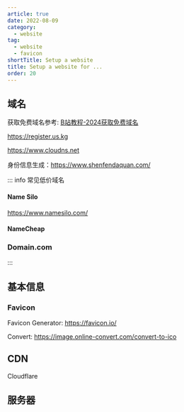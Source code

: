 ```yaml
---
article: true
date: 2022-08-09
category:
  - website
tag:
  - website
  - favicon
shortTitle: Setup a website
title: Setup a website for ...
order: 20
---
```




## 域名


获取免费域名参考: [B站教程-2024获取免费域名](https://www.bilibili.com/video/BV1by411B7Ko/?vd_source=34e9d5f274946b22d528c6b651cb13b1)

https://register.us.kg

https://www.cloudns.net

身份信息生成：https://www.shenfendaquan.com/


::: info 常见低价域名
#### Name Silo

https://www.namesilo.com/


#### NameCheap


### Domain.com

:::



## 基本信息

###  Favicon 

 Favicon Generator: https://favicon.io/

 Convert: https://image.online-convert.com/convert-to-ico



## CDN

Cloudflare


## 服务器